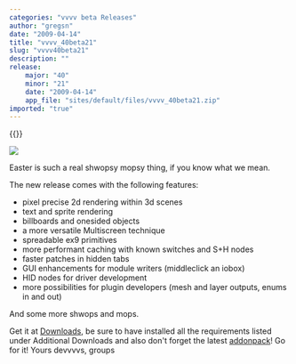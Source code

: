 ```yaml
---
categories: "vvvv beta Releases"
author: "gregsn"
date: "2009-04-14"
title: "vvvv_40beta21"
slug: "vvvv40beta21"
description: ""
release: 
    major: "40"
    minor: "21"
    date: "2009-04-14"
    app_file: "sites/default/files/vvvv_40beta21.zip"
imported: "true"
---
```


{{<previousRelease>}}


![](_root_shwopsdirectxrenderer_2009.04.1501.38.21.jpg)

Easter is such a real shwopsy mopsy thing, if you know what we mean.

The new release comes with the following features:
* pixel precise 2d rendering within 3d scenes
* text and sprite rendering 
* billboards and onesided objects
* a more versatile Multiscreen technique
* spreadable ex9 primitives
* more performant caching with known switches and S+H nodes 
* faster patches in hidden tabs
* GUI enhancements for module writers (middleclick an iobox)
* HID nodes for driver development
* more possibilities for plugin developers (mesh and layer outputs, enums in and out)

And some more shwops and mops.

Get it at [Downloads](https://vvvv.org/downloads), be sure to have installed all the requirements listed under Additional Downloads and also don't forget the latest [addonpack](https://betadocs.vvvv.org/devvvveloping/addons/)!
Go for it!
Yours devvvvs, groups